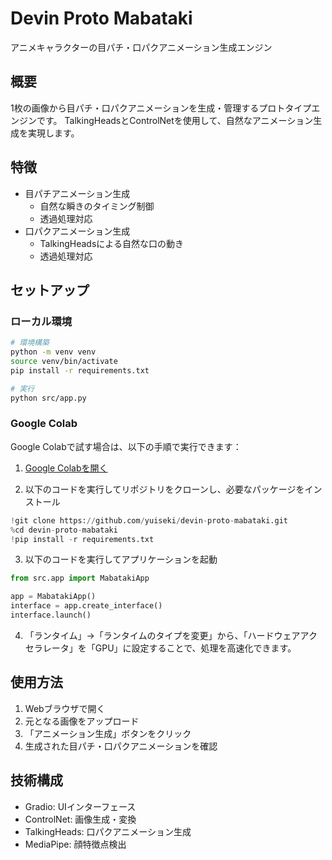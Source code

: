 # Devin Proto Mabataki

アニメキャラクターの目パチ・口パクアニメーション生成エンジン

## 概要

1枚の画像から目パチ・口パクアニメーションを生成・管理するプロトタイプエンジンです。
TalkingHeadsとControlNetを使用して、自然なアニメーション生成を実現します。

## 特徴

- 目パチアニメーション生成
  - 自然な瞬きのタイミング制御
  - 透過処理対応
- 口パクアニメーション生成
  - TalkingHeadsによる自然な口の動き
  - 透過処理対応

## セットアップ

### ローカル環境

```bash
# 環境構築
python -m venv venv
source venv/bin/activate
pip install -r requirements.txt

# 実行
python src/app.py
```

### Google Colab

Google Colabで試す場合は、以下の手順で実行できます：

1. [Google Colabを開く](https://colab.research.google.com/)

2. 以下のコードを実行してリポジトリをクローンし、必要なパッケージをインストール
```python
!git clone https://github.com/yuiseki/devin-proto-mabataki.git
%cd devin-proto-mabataki
!pip install -r requirements.txt
```

3. 以下のコードを実行してアプリケーションを起動
```python
from src.app import MabatakiApp

app = MabatakiApp()
interface = app.create_interface()
interface.launch()
```

4. 「ランタイム」→「ランタイムのタイプを変更」から、「ハードウェアアクセラレータ」を「GPU」に設定することで、処理を高速化できます。

## 使用方法

1. Webブラウザで開く
2. 元となる画像をアップロード
3. 「アニメーション生成」ボタンをクリック
4. 生成された目パチ・口パクアニメーションを確認

## 技術構成

- Gradio: UIインターフェース
- ControlNet: 画像生成・変換
- TalkingHeads: 口パクアニメーション生成
- MediaPipe: 顔特徴点検出
